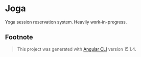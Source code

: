 # Joga

Yoga session reservation system. Heavily work-in-progress.

## Footnote

> This project was generated with [Angular CLI](https://github.com/angular/angular-cli) version 15.1.4.
